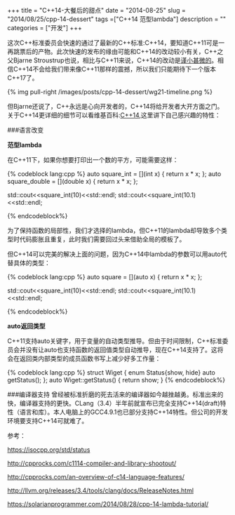 +++
title = "C++14-大餐后的甜点"
date = "2014-08-25"
slug = "2014/08/25/cpp-14-dessert"
tags =["C++14 范型lambda"]
description = ""
categories = ["开发"]
+++

这次C++标准委员会快速的通过了最新的C++标准:C++14，要知道C++11可是一再跳票后的产物。此次快速的发布的缘由可能和C++14的改动较小有关，C++之父Bjarne Stroustrup也说，相比与C++11来说，C++14的改动是[谨小甚微的][1]。相信C++14不会给我们带来像C++11那样的震撼，所以我们只能期待下一个版本C++17了。

{% img pull-right /images/posts/cpp-14-dessert/wg21-timeline.png %}


但Bjarne还说了，C++永远是心向开发者的，C++14将给开发者大开方面之门。关于C++14更详细的细节可以看维基百科:[C++14][2],这里讲下自己感兴趣的特性：

###语言改变

**范型lambda**

在C++11下，如果你想要打印出一个数的平方，可能需要这样：

{% codeblock lang:cpp %}
auto square_int = [](int x) { return x * x; };
auto square_double = [](double x) { return x * x; };

std::cout<<square_int(10)<<std::endl;
std::cout<<square_int(10.1)<<std::endl;

{% endcodeblock%}

为了保持函数的局部性，我们才选择的lambda，但C++11的lambda却导致多个类型时代码膨胀且重复，此时我们需要回过头来借助全局的模板了。

但C++14可以完美的解决上面的问题，因为C++14中lambda的参数可以用auto代替具体的类型：

{% codeblock lang:cpp %}
auto square = [](auto x) { return x * x; };

std::cout<<square_int(10)<<std::endl;
std::cout<<square_int(10.1)<<std::endl;

{% endcodeblock%}

**auto返回类型**

C++11支持auto关键字，用于变量的自动类型推导。但由于时间限制，C++标准委员会并没有让auto也支持函数的返回值类型自动推导，现在C++14支持了。这将会在返回类内部类型的成员函数书写上减少好多工作量：

{% codeblock lang:cpp %}
struct Wiget 
{
  enum Status{show, hide}
  auto getStatus(); 
};
auto Wiget::getStatus() { return show; }
{% endcodeblock%}



###编译器支持
曾经被标准折磨的死去活来的编译器如今越挫越勇。标准出来的快，编译器支持的更快。CLang（3.4）半年前就宣布已完全支持C++14(draft)特性（语言和库）。本人电脑上的GCC4.9.1也已部分支持C++14特性。但公司的开发环境要支持C++14可就难了。

参考：

https://isocpp.org/std/status

http://cpprocks.com/c1114-compiler-and-library-shootout/

http://cpprocks.com/an-overview-of-c14-language-features/

http://llvm.org/releases/3.4/tools/clang/docs/ReleaseNotes.html

https://solarianprogrammer.com/2014/08/28/cpp-14-lambda-tutorial/

[1]:http://electronicdesign.com/dev-tools/bjarne-stroustrup-talks-about-c14
[2]:http://en.wikipedia.org/wiki/C%2B%2B14
[3]:/blog/2013/08/11/lambda-closures/
